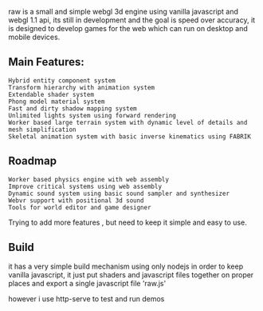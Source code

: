 raw is a small and simple webgl 3d engine using vanilla javascript and webgl 1.1 api, its still in development and the goal is speed over accuracy, it is designed to develop games for the web which can run on desktop and mobile devices.



## Main Features:
```
Hybrid entity component system
Transform hierarchy with animation system
Extendable shader system
Phong model material system
Fast and dirty shadow mapping system
Unlimited lights system using forward rendering
Worker based large terrain system with dynamic level of details and mesh simplification
Skeletal animation system with basic inverse kinematics using FABRIK
```




## Roadmap
```
Worker based physics engine with web assembly
Improve critical systems using web assembly
Dynamic sound system using basic sound sampler and synthesizer  
Webvr support with positional 3d sound
Tools for world editor and game designer
```

Trying to add more features , but need to keep it simple and easy to use.

## Build
it has a very simple build mechanism using only nodejs in order to keep vanilla javascript, it just put shaders and javascript files together on proper places and export a single javascript file 'raw.js'

however i use http-serve to test and run demos


